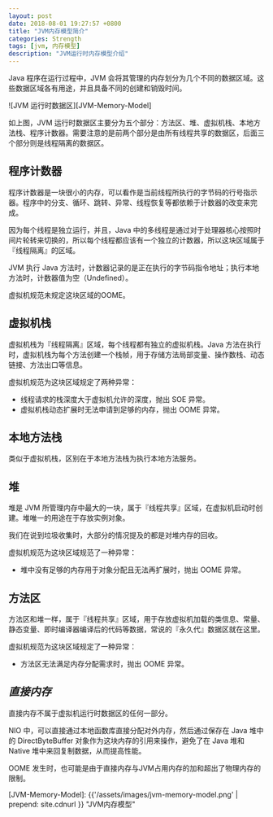 ```yaml
---
layout: post
date: 2018-08-01 19:27:57 +0800
title: "JVM内存模型简介"
categories: Strength
tags: [jvm, 内存模型]
description: "JVM运行时内存模型介绍"
---
```


Java 程序在运行过程中，JVM 会将其管理的内存划分为几个不同的数据区域。这些数据区域各有用途，并且具备不同的创建和销毁时间。

![JVM 运行时数据区][JVM-Memory-Model]

如上图，JVM 运行时数据区主要分为五个部分：方法区、堆、虚拟机栈、本地方法栈、程序计数器。需要注意的是前两个部分是由所有线程共享的数据区，后面三个部分则是线程隔离的数据区。


## 程序计数器

程序计数器是一块很小的内存，可以看作是当前线程所执行的字节码的行号指示器。程序中的分支、循环、跳转、异常、线程恢复等都依赖于计数器的改变来完成。

因为每个线程是独立运行，并且，Java 中的多线程是通过对于处理器核心按照时间片轮转来切换的，所以每个线程都应该有一个独立的计数器，所以这块区域属于『线程隔离』的区域。

JVM 执行 Java 方法时，计数器记录的是正在执行的字节码指令地址；执行本地方法时，计数器值为空（Undefined）。

虚拟机规范未规定这块区域的OOME。

## 虚拟机栈

虚拟机栈为『线程隔离』区域，每个线程都有独立的虚拟机栈。Java 方法在执行时，虚拟机栈为每个方法创建一个栈帧，用于存储方法局部变量、操作数栈、动态链接、方法出口等信息。

虚拟机规范为这块区域规定了两种异常：

- 线程请求的栈深度大于虚拟机允许的深度，抛出 SOE 异常。
- 虚拟机栈动态扩展时无法申请到足够的内存，抛出 OOME 异常。

## 本地方法栈

类似于虚拟机栈，区别在于本地方法栈为执行本地方法服务。

## 堆

堆是 JVM 所管理内存中最大的一块，属于『线程共享』区域，在虚拟机启动时创建。堆唯一的用途在于存放实例对象。

我们在说到垃圾收集时，大部分的情况提及的都是对堆内存的回收。

虚拟机规范为这块区域规范了一种异常：

- 堆中没有足够的内存用于对象分配且无法再扩展时，抛出 OOME 异常。

## 方法区

方法区和堆一样，属于『线程共享』区域，用于存放虚拟机加载的类信息、常量、静态变量、即时编译器编译后的代码等数据，常说的『永久代』数据区就在这里。

虚拟机规范为这块区域规定了一种异常：

- 方法区无法满足内存分配需求时，抛出 OOME 异常。

## *直接内存*

直接内存不属于虚拟机运行时数据区的任何一部分。

NIO 中，可以直接通过本地函数库直接分配对外内存，然后通过保存在 Java 堆中的 DirectByteBuffer 对象作为这块内存的引用来操作，避免了在 Java 堆和 Native 堆中来回复制数据，从而提高性能。

OOME 发生时，也可能是由于直接内存与JVM占用内存的加和超出了物理内存的限制。



[JVM-Memory-Model]: {{'/assets/images/jvm-memory-model.png' | prepend: site.cdnurl }} "JVM内存模型"
